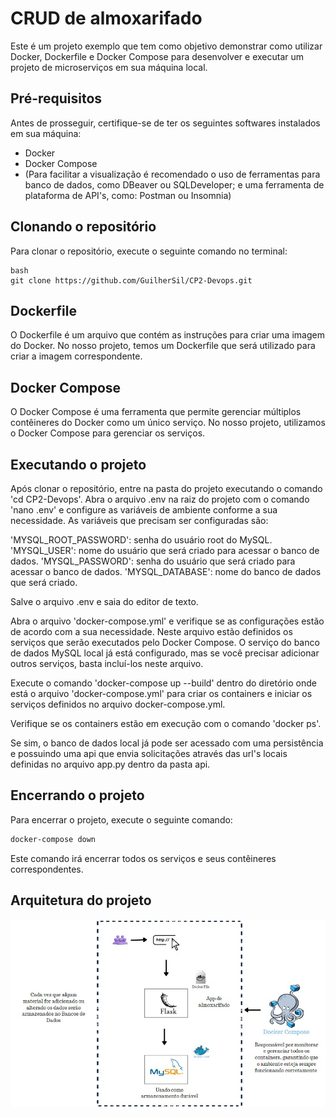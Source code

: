 # CRUD de almoxarifado

Este é um projeto exemplo que tem como objetivo demonstrar como utilizar Docker, Dockerfile e Docker Compose para desenvolver e executar um projeto de microserviços em sua máquina local. 


## Pré-requisitos

Antes de prosseguir, certifique-se de ter os seguintes softwares instalados em sua máquina:

- Docker
- Docker Compose
- (Para facilitar a visualização é recomendado o uso de ferramentas para banco de dados, como DBeaver ou SQLDeveloper;
   e uma ferramenta de plataforma de API's, como: Postman ou Insomnia)


## Clonando o repositório

Para clonar o repositório, execute o seguinte comando no terminal:

```
bash
git clone https://github.com/GuilherSil/CP2-Devops.git
```


## Dockerfile

O Dockerfile é um arquivo que contém as instruções para criar uma imagem do Docker. No nosso projeto, temos um Dockerfile que será utilizado para criar a imagem correspondente.


## Docker Compose

O Docker Compose é uma ferramenta que permite gerenciar múltiplos contêineres do Docker como um único serviço. No nosso projeto, utilizamos o Docker Compose para gerenciar os serviços.


## Executando o projeto

Após clonar o repositório, entre na pasta do projeto executando o comando 'cd CP2-Devops'.
Abra o arquivo .env na raiz do projeto com o comando 'nano .env' e configure as variáveis de ambiente conforme a sua necessidade. As variáveis que precisam ser configuradas são:

'MYSQL_ROOT_PASSWORD': senha do usuário root do MySQL.
'MYSQL_USER': nome do usuário que será criado para acessar o banco de dados.
'MYSQL_PASSWORD': senha do usuário que será criado para acessar o banco de dados.
'MYSQL_DATABASE': nome do banco de dados que será criado.

Salve o arquivo .env e saia do editor de texto.


Abra o arquivo 'docker-compose.yml' e verifique se as configurações estão de acordo com a sua necessidade. Neste arquivo estão definidos os serviços que serão executados pelo Docker Compose. O serviço do banco de dados MySQL local já está configurado, mas se você precisar adicionar outros serviços, basta incluí-los neste arquivo.

Execute o comando 'docker-compose up --build' dentro do diretório onde está o arquivo 'docker-compose.yml' para criar os containers e iniciar os serviços definidos no arquivo docker-compose.yml.

Verifique se os containers estão em execução com o comando 'docker ps'.

Se sim, o banco de dados local já pode ser acessado com uma persistência e possuindo uma api que envia solicitações através das url's locais definidas no arquivo app.py dentro da pasta api.

## Encerrando o projeto

Para encerrar o projeto, execute o seguinte comando:

```bash
docker-compose down
```

Este comando irá encerrar todos os serviços e seus contêineres correspondentes.


## Arquitetura do projeto 

![Projeto Almoxarifado](./ArquiteturaProjeto.jpeg)

